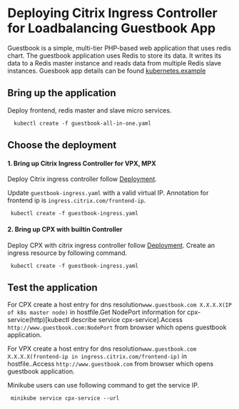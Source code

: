 # **Deploying Citrix Ingress Controller for Loadbalancing Guestbook App**

   Guestbook is a simple, multi-tier PHP-based web application that uses redis chart.
   The guestbook application uses Redis to store its data. It writes its data to a Redis master instance and reads data from multiple Redis slave instances.
   Guesbook app details can be found [kubernetes.example](https://kubernetes.io/docs/tutorials/stateless-application/guestbook/)

## **Bring up the application**
  Deploy frontend, redis master and slave micro services.   
  ```
    kubectl create -f guestbook-all-in-one.yaml
  ```

## **Choose the  deployment**

#### **1. Bring up Citrix Ingress Controller for VPX, MPX**
   Deploy Citrix ingress controller follow [Deployment](../../deployment/baremetal).

   Update `guestbook-ingress.yaml` with a valid virtual IP. Annotation for frontend ip is `ingress.citrix.com/frontend-ip`.

   ```
    kubectl create -f guestbook-ingress.yaml
   ```

#### **2. Bring up CPX with builtin Controller**

   Deploy CPX with citrix ingress controller follow [Deployment](../../deployment/baremetal).
   Create an ingress resource by following command.
   ```
    kubectl create -f guestbook-ingress.yaml
   ```
##  **Test the application**
   For CPX create a host entry for dns resolution`www.guestbook.com X.X.X.X(IP of k8s master node)` in hostfile.Get NodePort information for cpx-service(http)[kubectl describe service cpx-service].Access `http://www.guestbook.com:NodePort` from browser which opens guestbook application. 

For VPX create a host entry for dns resolution`www.guestbook.com X.X.X.X(frontend-ip in ingress.citrix.com/frontend-ip)` in hostfile..Access `http://www.guestbook.com` from browser which opens guestbook application. 

   Minikube users can use following command to get the service IP.
   ```
    minikube service cpx-service --url 
   ```
